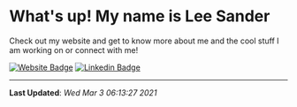 # What's up! My name is Lee Sander
Check out my website and get to know more about me and the cool stuff I am working on or connect with me!

[![Website Badge](https://img.shields.io/badge/-leesander-teal?style=flat-square&logo=google-chrome&logoColor=white&link=https://leesander.com)](https://leesander.com)
[![Linkedin Badge](https://img.shields.io/badge/-leesander-blue?style=flat-square&logo=Linkedin&logoColor=white&link=https://www.linkedin.com/in/leesander/)](https://www.linkedin.com/in/leesander/)

- - -

**Last Updated**: *Wed Mar  3 06:13:27 2021*